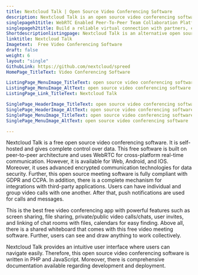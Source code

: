 ```yaml
---
title: Nextcloud Talk | Open Source Video Conferencing Software
description: Nextcloud Talk is an open source video conferencing software. It is self-hosted and offers features such as individual/group calls, integrations and more.
singlepageh1title: WebRTC Enabled Peer-To-Peer Team Collaboration Platform
singlepageh2title: Build a reliable virtual connection with partners, customers and colleagues using Nextcloud video conferencing. It offers screen sharing, file sharing and more.
Shortdescriptionlistingpage: Nextcloud Talk is an alternative open source video conferencing software. It offers screen sharing, whiteboard, user invites, and individual/group video calls.
linktitle: Nextcloud Talk
Imagetext:  Free Video Conferencing Software
draft: false
weight: 6
layout: "single"
GithubLink: https://github.com/nextcloud/spreed
HomePage_TitleText: Video Conferencing Software

ListingPage_MenuImage_TitleText: open source video conferencing software
ListingPage_MenuImage_AltText: open source video conferencing software
ListingPage_Link_TitleText: Nextcloud Talk

SinglePage_HeaderImage_TitleText: open source video conferencing software
SinglePage_HeaderImage_AltText: open source video conferencing software
SinglePage_MenuImage_TitleText: open source video conferencing software
SinglePage_MenuImage_AltText: open source video conferencing software

---
```


Nextcloud Talk is a free open source video conferencing software. It is self-hosted and gives complete control over data. This free software is built on peer-to-peer architecture and uses WebRTC for cross-platform real-time communication. However, it is available for Web, Android, and IOS. Moreover, it uses advanced encrypted communication technologies for data security. Further, this open source meeting software is fully compliant with GDPR and CCPA. In addition, there is a complete mechanism for integrations with third-party applications. Users can have individual and group video calls with one another. After that, push notifications are used for calls and messages.

This is the best free video conferencing app with powerful features such as screen sharing, file sharing, private/public video calls/chats, user invites, and linking of chat rooms with files, calendars for easy finding. Above all, there is a shared whiteboard that comes with this free video meeting software. Further, users can see and draw anything to work collectively.

Nextcloud Talk provides an intuitive user interface where users can navigate easily. Therefore, this open source video conferencing software is written in PHP and JavaScript. Moreover, there is comprehensive documentation available regarding development and deployment.
